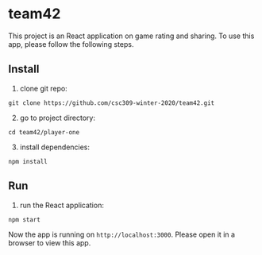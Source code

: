 # team42
This project is an React application on game rating and sharing. To use this app, please follow the following steps.
## Install
1. clone git repo:
```
git clone https://github.com/csc309-winter-2020/team42.git
```
2. go to project directory:
```
cd team42/player-one
```
3. install dependencies:
```
npm install
```
## Run
1. run the React application:
```
npm start
```
Now the app is running on `http://localhost:3000`. Please open it in a browser to view this app.
